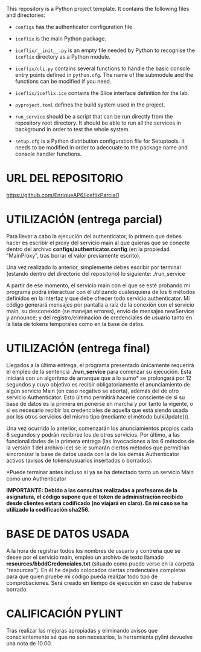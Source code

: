 This repository is a Python project template.
It contains the following files and directories:

- `configs` has the authenticator configuration file.
- `iceflix` is the main Python package.

- `iceflix/__init__.py` is an empty file needed by Python to
  recognise the `iceflix` directory as a Python module.
- `iceflix/cli.py` contains several functions to handle the basic console entry points
  defined in `python.cfg`.
  The name of the submodule and the functions can be modified if you need.
- `iceflix/iceflix.ice` contains the Slice interface definition for the lab.
- `pyproject.toml` defines the build system used in the project.
- `run_service` should be a script that can be run directly from the
  repository root directory. It should be able to run all the services
  in background in order to test the whole system.
- `setup.cfg` is a Python distribution configuration file for Setuptools.
  It needs to be modified in order to adeccuate to the package name and
  console handler functions.

# **URL DEL REPOSITORIO**

https://github.com/EnriqueAP6/iceflixParcial1

# **UTILIZACIÓN (entrega parcial)**

  Para llevar a cabo la ejecución del authenticator, lo primero que debes hacer es escribir el proxy del servicio main al que quieras que se conecte dentro del archivo **configs/authenticator.config** (en la propiedad "MainProxy", tras borrar el valor previamente escrito).

  Una vez realizado lo anterior, simplemente debes escribir por terminal (estando dentro del directorio del repositorio) lo siguiente:
    ./run_service
  
  A partir de ese momento, el servicio main con el que se esté probando mi programa podrá interactuar con él utilizando cualesquiera de los 6 métodos definidos en la interfaz y que debe ofrecer todo servicio authenticator. 
  Mi código generará mensajes por pantalla a raíz de la conexión con el servicio main, su desconexión (se manejan errores), envío de mensajes newService y announce; y del registro/eliminación de credenciales de usuario tanto en la lista de tokens temporales como en la base de datos.

# **UTILIZACIÓN (entrega final)**

Llegados a la última entrega, el programa presentado únicamente requerirá el empleo de la sentencia **./run_service** para comenzar su ejecución. Esta iniciará con un algoritmo de arranque que a lo sumo* se prolongará por 12 segundos y cuyo objetivo es recibir obligatoriamente el anunciamiento de algún servicio Main (en caso negativo se aborta), además del de otro servicio Authenticator. Esto último permitirá hacerle consciente de si su base de datos es la primera en ponerse en marcha y por tanto la vigente, o si es necesario recibir las credenciales de aquella que está siendo usada por los otros servicios del mismo tipo (mediante el método bulkUpdate()). 

Una vez ocurrido lo anterior, comenzarán los anunciamientos propios cada 8 segundos y podrán recibirse los de otros servicios. Por último, a las funcionalidades de la primera entrega (las invocaciones a los 6 métodos de la versión 1 del archivo ice) se le sumarán ciertos métodos que permitirán sincronizar la base de datos usada con la de los demás Authenticator activos (avisos de tokens/usuarios insertados o borrados).

*Puede terminar antes incluso si ya se ha detectado tanto un servicio Main como uno Authenticator

**IMPORTANTE: Debido a las consultas realizadas a profesores de la asignatura, el código supone que el token de administración recibido desde clientes estará codificado (no viajará en claro). En mi caso se ha utilizado la codificación sha256.**

# **BASE DE DATOS USADA**

  A la hora de registrar todos los nombres de usuario y contreña que se desee por el servicio main, empleo un archivo de texto llamado **resources/bbddCredenciales.txt** (situado como puede verse en la carpeta "resources"). En él he dejado colocados ciertas credenciales completas para que quien pruebe mi código pueda realizar todo tipo de comprobaciones. Será creado en tiempo de ejecución en caso de haberse borrado.

# **CALIFICACIÓN PYLINT**

  Tras realizar las mejoras apropiadas y eliminando avisos que conscientemente sé que no son necesarios, la herramienta pylint devuelve una nota de 10.00. 

  
